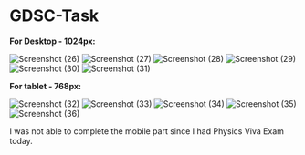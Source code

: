 # GDSC-Task

**For Desktop - 1024px:**

  ![Screenshot (26)](https://github.com/Palash1104/GDSC-Task/assets/101207359/ce0c371d-2807-469d-a381-0e7ed9bc0f1d)
  ![Screenshot (27)](https://github.com/Palash1104/GDSC-Task/assets/101207359/5b8ac1ef-3100-4142-9685-d350e4ce99cc)
  ![Screenshot (28)](https://github.com/Palash1104/GDSC-Task/assets/101207359/0fc8f105-bd68-441f-aec3-533a9695bba4)
  ![Screenshot (29)](https://github.com/Palash1104/GDSC-Task/assets/101207359/ab4aa414-3be4-40db-83d0-727400da8d1f)
  ![Screenshot (30)](https://github.com/Palash1104/GDSC-Task/assets/101207359/a2ec5899-347a-4c8d-b989-85c2f1a1d078)
  ![Screenshot (31)](https://github.com/Palash1104/GDSC-Task/assets/101207359/92e289aa-0e76-4bc4-a843-2db9c81a161c)

**For tablet - 768px:**

  ![Screenshot (32)](https://github.com/Palash1104/GDSC-Task/assets/101207359/a94cf083-c9cc-4879-a455-05cde040730e)
  ![Screenshot (33)](https://github.com/Palash1104/GDSC-Task/assets/101207359/06fef089-b43a-4253-bd6f-843ad718801a)
  ![Screenshot (34)](https://github.com/Palash1104/GDSC-Task/assets/101207359/2f1fb7b9-facf-47c6-88d7-3b10687f2b31)
  ![Screenshot (35)](https://github.com/Palash1104/GDSC-Task/assets/101207359/27c2d405-309b-4d11-a454-8ce8ec2dea28)
  ![Screenshot (36)](https://github.com/Palash1104/GDSC-Task/assets/101207359/d1366d37-6a08-4908-9ff0-edee75915134)

I was not able to complete the mobile part since I had Physics Viva Exam today.

